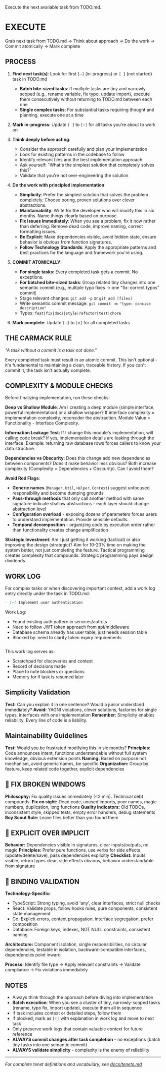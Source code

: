 Execute the next available task from TODO.md.

# EXECUTE

Grab next task from TODO.md → Think about approach → Do the work → Commit atomically → Mark complete

## PROCESS

1. **Find next task(s)**: Look for first `[~]` (in-progress) or `[ ]` (not started) task in TODO.md
   - **Batch bite-sized tasks**: If multiple tasks are tiny and narrowly scoped (e.g., rename variable, fix typo, update import), execute them consecutively without returning to TODO.md between each one
   - **Single complex tasks**: For substantial tasks requiring thought and planning, execute one at a time

2. **Mark in-progress**: Update `[ ]` to `[~]` for all tasks you're about to work on
3. **Think deeply before acting**:
   - Consider the approach carefully and plan your implementation
   - Look for existing patterns in the codebase to follow
   - Identify relevant files and the best implementation approach
   - Ask yourself: "What's the simplest solution that completely solves this?"
   - Validate that you're not over-engineering the solution

4. **Do the work with principled implementation**:
   - **Simplicity**: Prefer the simplest solution that solves the problem completely. Choose boring, proven solutions over clever abstractions.
   - **Maintainability**: Write for the developer who will modify this in six months. Name things clearly based on purpose.
   - **Fix Issues Immediately**: When you see a problem, fix it now rather than deferring. Remove dead code, improve naming, correct formatting issues.
   - **Be Explicit**: Make dependencies visible, avoid hidden state, ensure behavior is obvious from function signatures.
   - **Follow Technology Standards**: Apply the appropriate patterns and best practices for the language and framework you're using.
5. **COMMIT ATOMICALLY**:
   - **For single tasks**: Every completed task gets a commit. No exceptions.
   - **For batched bite-sized tasks**: Group related tiny changes into one semantic commit (e.g., multiple typo fixes → one "fix: correct typos" commit)
   - Stage relevant changes: `git add -p` or `git add [files]`
   - Write semantic commit message: `git commit -m "type: concise description"`
   - Types: `feat|fix|docs|style|refactor|test|chore`
6. **Mark complete**: Update `[~]` to `[x]` for all completed tasks

## THE CARMACK RULE

*"A task without a commit is a task not done."*

Every completed task must result in an atomic commit. This isn't optional - it's fundamental to maintaining a clean, traceable history. If you can't commit it, the task isn't actually complete.

## COMPLEXITY & MODULE CHECKS

Before finalizing implementation, run these checks:

**Deep vs Shallow Module**: Am I creating a deep module (simple interface, powerful implementation) or a shallow wrapper? If interface complexity ≈ implementation complexity, reconsider the abstraction. Module Value = Functionality - Interface Complexity.

**Information Leakage Test**: If I change this module's implementation, will calling code break? If yes, implementation details are leaking through the interface. Example: returning raw database rows forces callers to know your data structure.

**Dependencies vs Obscurity**: Does this change add new dependencies between components? Does it make behavior less obvious? Both increase complexity (Complexity = Dependencies + Obscurity). Can I avoid them?

**Avoid Red Flags**:
- **Generic names** (`Manager`, `Util`, `Helper`, `Context`) suggest unfocused responsibility and become dumping grounds
- **Pass-through methods** that only call another method with same signature indicate shallow abstractions - each layer should change abstraction level
- **Configuration overload** - exposing dozens of parameters forces users to understand implementation. Provide sensible defaults.
- **Temporal decomposition** - organizing code by execution order rather than functionality creates change amplification

**Strategic Investment**: Am I just getting it working (tactical) or also improving the design (strategic)? Aim for 10-20% time on making the system better, not just completing the feature. Tactical programming creates complexity that compounds. Strategic programming pays design dividends.

## WORK LOG

For complex tasks or when discovering important context, add a work log entry directly under the task in TODO.md:

```markdown
- [~] Implement user authentication
  ```
  Work Log:
  - Found existing auth pattern in services/auth.ts
  - Need to follow JWT token approach from api/middleware
  - Database schema already has user table, just needs session table
  - Blocked by: need to clarify token expiry requirements
  ```
```

This work log serves as:
- Scratchpad for discoveries and context
- Record of decisions made
- Place to note blockers or questions
- Memory for if task is resumed later


## Simplicity Validation

**Test:** Can you explain it in one sentence? Would a junior understand immediately?
**Avoid:** YAGNI violations, clever solutions, factories for single types, interfaces with one implementation
**Remember:** Simplicity enables reliability. Every line of code is a liability.

## Maintainability Guidelines

**Test:** Would you be frustrated modifying this in six months?
**Principles:** Code announces intent, functions understandable without full system knowledge, obvious extension points
**Naming:** Based on purpose not mechanism, avoid generic names, be specific
**Organization:** Group by feature, keep related code together, explicit dependencies

## 🎯 FIX BROKEN WINDOWS

**Philosophy:** Fix quality issues immediately (<2 min). Technical debt compounds.
**Fix on sight:** Dead code, unused imports, poor names, magic numbers, duplication, long functions
**Quality indicators:** Old TODOs, inconsistent style, skipped tests, empty error handlers, debug statements
**Boy Scout Rule:** Leave files better than you found them

## 🎯 EXPLICIT OVER IMPLICIT

**Behavior:** Dependencies visible in signatures, clear inputs/outputs, no magic
**Principles:** Prefer pure functions, use verbs for side effects (update/delete/save), pass dependencies explicitly
**Checklist:** Inputs visible, return types clear, side effects obvious, behavior understandable from signature

## 🎯 BINDING VALIDATION

**Technology-Specific:**
- TypeScript: Strong typing, avoid 'any', clear interfaces, strict null checks
- React: Validate props, follow hooks rules, pure components, consistent state management
- Go: Explicit errors, context propagation, interface segregation, prefer composition
- Database: Foreign keys, indexes, NOT NULL constraints, consistent naming

**Architecture:** Component isolation, single responsibilities, no circular dependencies, testable in isolation, backward-compatible interfaces, dependencies point inward

**Process:** Identify file type → Apply relevant constraints → Validate compliance → Fix violations immediately

## NOTES

- Always think through the approach before diving into implementation
- **Batch execution**: When you see a cluster of tiny, narrowly-scoped tasks (rename, typo fix, import update), execute them all in sequence
- If task includes context or detailed steps, follow them
- If blocked, mark as `[!]` with explanation in work log and move to next task
- Only preserve work logs that contain valuable context for future reference
- **ALWAYS commit changes after task completion** - no exceptions (batch tiny tasks into one semantic commit)
- **ALWAYS validate simplicity** - complexity is the enemy of reliability

---
*For complete tenet definitions and vocabulary, see [docs/tenets.md](../docs/tenets.md)*
